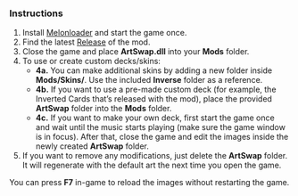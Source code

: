 ### Instructions

1. Install [Melonloader](https://github.com/LavaGang/MelonLoader.Installer/blob/master/README.md#how-to-install-re-install-or-update-melonloader) and start the game once.
2. Find the latest [Release](https://github.com/ITR13/Demon-Bluff-Art-Swap-Mod/releases) of the mod.
3. Close the game and place **ArtSwap.dll** into your **Mods** folder.
4. To use or create custom decks/skins:
   * **4a.** You can make additional skins by adding a new folder inside **Mods/Skins/**. Use the included **Inverse** folder as a reference.
   * **4b.** If you want to use a pre-made custom deck (for example, the Inverted Cards that’s released with the mod), place the provided **ArtSwap** folder into the **Mods** folder.
   * **4c.** If you want to make your own deck, first start the game once and wait until the music starts playing (make sure the game window is in focus). After that, close the game and edit the images inside the newly created **ArtSwap** folder.
5. If you want to remove any modifications, just delete the **ArtSwap** folder. It will regenerate with the default art the next time you open the game.

You can press **F7** in-game to reload the images without restarting the game.

